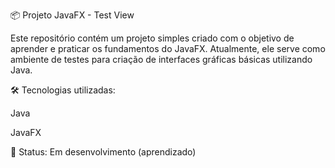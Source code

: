 📦 Projeto JavaFX - Test View

Este repositório contém um projeto simples criado com o objetivo de aprender e praticar os fundamentos do JavaFX.
Atualmente, ele serve como ambiente de testes para criação de interfaces gráficas básicas utilizando Java.

🛠️ Tecnologias utilizadas:

Java

JavaFX

🚧 Status: Em desenvolvimento (aprendizado)
